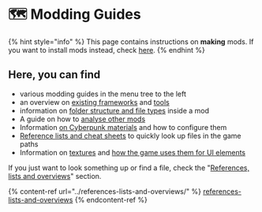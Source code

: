 # 🗺️ Modding Guides

{% hint style="info" %}
This page contains instructions on **making** mods. If you want to install mods instead, check [here](../../for-mod-users/users-modding-cyberpunk-2077/).&#x20;
{% endhint %}

## Here, you can find

* various modding guides in the menu tree to the left
* an overview on [existing frameworks](../core-mods-explained/) and [tools](../../for-mod-creators/modding-tools/)
* information on [folder structure and file types](../files-and-what-they-do/) inside a mod
* A guide on how to [analyse other mods](../../modding-guides/analysing-other-mods/)
* Information [on Cyberpunk materials](../materials/) and how to configure them
* [Reference lists and cheat sheets](../references-lists-and-overviews/) to quickly look up files in the game paths
* Information on [textures](../materials/textures/) and [how the game uses them for UI elements](../files-and-what-they-do/file-formats/game-icons-the-inkatlas-file.md)

If you just want to look something up or find a file, check the "[References, lists and overviews](../references-lists-and-overviews/)" section.

{% content-ref url="../references-lists-and-overviews/" %}
[references-lists-and-overviews](../references-lists-and-overviews/)
{% endcontent-ref %}

